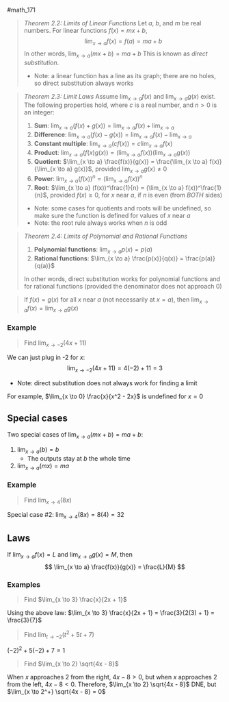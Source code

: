 #math_171 

> *Theorem 2.2: Limits of Linear Functions*
> Let $a$, $b$, and $m$ be real numbers. For linear functions $f(x) = mx + b$,
> $$ \lim_{x \to a} f(x) = f(a) = ma + b $$
> In other words, $\lim_{x \to a} (mx + b) = ma + b$
> This is known as *direct substitution*.
> - Note: a linear function has a line as its graph; there are no holes, so direct substitution always works


> *Theorem 2.3: Limit Laws*
> Assume $\lim_{x \to a} f(x)$ and $\lim_{x \to a} g(x)$ exist. The following properties hold, where $c$ is a real number, and $n > 0$ is an integer:
> 1. **Sum**: $\lim_{x \to a} (f(x) + g(x)) = \lim_{x \to a} f(x) + \lim_{x \to a}$
> 2. **Difference**: $\lim_{x \to a} (f(x) - g(x)) = \lim_{x \to a} f(x) - \lim_{x \to a}$
> 3. **Constant multiple**: $\lim_{x \to a} (cf(x)) = c \lim_{x \to a} f(x)$
> 4. **Product**: $\lim_{x \to a} (f(x)g(x)) = (\lim_{x \to a} f(x))(\lim_{x \to a} g(x))$
> 5. **Quotient**: $\lim_{x \to a} \frac{f(x)}{g(x)} = \frac{\lim_{x \to a} f(x)}{\lim_{x \to a} g(x)}$, provided $\lim_{x \to a} g(x) \neq 0$
> 6. **Power**: $\lim_{x \to a} (f(x))^n = (\lim_{x \to a} f(x))^n$
> 7. **Root**: $\lim_{x \to a} (f(x))^\frac{1}{n} = (\lim_{x \to a} f(x))^\frac{1}{n}$, provided $f(x) \geq 0$, for $x$ near $a$, if $n$ is even (from *BOTH* sides)
> - Note: some cases for quotients and roots will be undefined, so make sure the function is defined for values of $x$ near $a$
> - Note: the root rule always works when $n$ is odd

> *Theorem 2.4: Limits of Polynomial and Rational Functions*
> 1. **Polynomial functions**: $\lim_{x \to a} p(x) = p(a)$
> 2. **Rational functions**: $\lim_{x \to a} \frac{p(x)}{q(x)} = \frac{p(a)}{q(a)}$
> 
> In other words, direct substitution works for polynomial functions and for rational functions (provided the denominator does not approach 0)

> If $f(x) = g(x)$ for all $x$ near $a$ (not necessarily at $x = a$), then $\lim_{x \to a} f(x) = \lim_{x \to a} g(x)$

### Example

> Find $\lim_{x \to -2} (4x + 11)$

We can just plug in -2 for $x$:
$$ \lim_{x \to -2} (4x + 11) = 4(-2) + 11 = 3 $$

- Note: direct substitution does not always work for finding a limit

For example, $\lim_{x \to 0} \frac{x}{x^2 - 2x}$ is undefined for $x = 0$

## Special cases

Two special cases of $\lim_{x \to a} (mx + b) = ma + b$:

1. $\lim_{x \to a} (b) = b$
	- The outputs stay at $b$ the whole time
2. $\lim_{x \to a} (mx) = ma$

### Example

> Find $\lim_{x \to 4} (8x)$

Special case #2: $\lim_{x \to 4} (8x) = 8(4) = 32$

## Laws

If $\lim_{x \to a} f(x) = L$ and $\lim_{x \to a} g(x) = M$, then
$$ \lim_{x \to a} \frac{f(x)}{g(x)} = \frac{L}{M} $$

### Examples

> Find $\lim_{x \to 3} \frac{x}{2x + 1}$

Using the above law: $\lim_{x \to 3} \frac{x}{2x + 1} = \frac{3}{2(3) + 1} = \frac{3}{7}$

> Find $\lim_{t \to -2} (t^2 + 5t + 7)$

$(-2)^2 + 5(-2) + 7 = 1$

> Find $\lim_{x \to 2} \sqrt{4x - 8}$

When $x$ approaches 2 from the right, $4x - 8 > 0$, but when $x$ approaches 2 from the left, $4x - 8 < 0$. Therefore, $\lim_{x \to 2} \sqrt{4x - 8}$ DNE, but $\lim_{x \to 2^+} \sqrt{4x - 8} = 0$